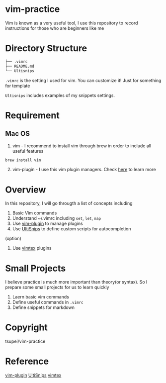 # vim-practice
Vim is known as a very useful tool, I use this repository to record instructions for those who are beginners like me

# Directory Structure

```bash
├── .vimrc
├── README.md
└── Ultisnips
```

`.vimrc` is the setting I used for vim. You can customize it! Just for something for template 

`Ultisnips` includes examples of my snippets settings.

# Requirement

## Mac OS

1. vim - I recommend to install vim through brew in order to include all useful features

```bash
brew install vim	
```

2. vim-plugin - I use this vim plugin managers. Check [here](https://www.google.com/url?sa=t&rct=j&q=&esrc=s&source=web&cd=4&cad=rja&uact=8&ved=2ahUKEwjl-oe1oaXlAhVPGaYKHRnQB7AQFjADegQIAhAJ&url=https%3A%2F%2Fgithub.com%2Fjunegunn%2Fvim-plug&usg=AOvVaw32SuSCCpUjlJDguHYioMys) to learn more 


# Overview

In this repository, I will go througth a list of concepts including

1. Basic Vim commands
2. Understand ~/.vimrc including `set`, `let`, `map`
2. Use [vim-plugin](https://www.google.com/url?sa=t&rct=j&q=&esrc=s&source=web&cd=4&cad=rja&uact=8&ved=2ahUKEwjl-oe1oaXlAhVPGaYKHRnQB7AQFjADegQIAhAJ&url=https%3A%2F%2Fgithub.com%2Fjunegunn%2Fvim-plug&usg=AOvVaw32SuSCCpUjlJDguHYioMys) to manage plugins
3. Use [UltiSnips](https://github.com/SirVer/ultisnips) to define custom scripts for autocompletion

(option)
1. Use [vimtex](https://github.com/lervag/vimtex) plugins

# Small Projects

I believe practice is much more important than theory(or syntax). So I prepare some small projects for us to learn quickly

1. Laern basic vim commands
2. Define useful commands in `.vimrc`
3. Define snippets for markdown

# Copyright

tsupei/vim-practice


# Reference

[vim-plugin](https://www.google.com/url?sa=t&rct=j&q=&esrc=s&source=web&cd=4&cad=rja&uact=8&ved=2ahUKEwjl-oe1oaXlAhVPGaYKHRnQB7AQFjADegQIAhAJ&url=https%3A%2F%2Fgithub.com%2Fjunegunn%2Fvim-plug&usg=AOvVaw32SuSCCpUjlJDguHYioMys) 
[UltiSnips](https://github.com/SirVer/ultisnips)
[vimtex](https://github.com/lervag/vimtex)



